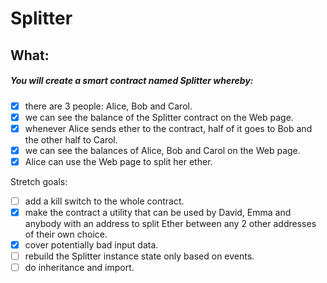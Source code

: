 # Splitter

## What:

##### You will create a smart contract named Splitter whereby:

- [X] there are 3 people: Alice, Bob and Carol.
- [X] we can see the balance of the Splitter contract on the Web page.
- [X]  whenever Alice sends ether to the contract, half of it goes to Bob and the other half to Carol.
- [X] we can see the balances of Alice, Bob and Carol on the Web page.
- [X] Alice can use the Web page to split her ether.

Stretch goals:

- [ ] add a kill switch to the whole contract.
- [X] make the contract a utility that can be used by David, Emma and anybody with an address to split Ether between any 2 other addresses of their own choice.
- [X] cover potentially bad input data.
- [ ] rebuild the Splitter instance state only based on events.
- [ ] do inheritance and import.
